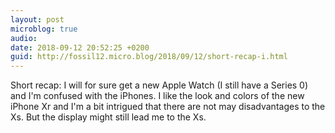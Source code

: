 ```yaml
---
layout: post
microblog: true
audio: 
date: 2018-09-12 20:52:25 +0200
guid: http://fossil12.micro.blog/2018/09/12/short-recap-i.html
---
```

Short recap: I will for sure get a new Apple Watch (I still have a Series 0) and I'm confused with the iPhones. I like the look and colors of the new iPhone Xr and I'm a bit intrigued that there are not may disadvantages to the Xs. But the display might still lead me to the Xs.
